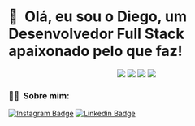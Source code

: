 <h1>👋 &nbsp;Olá, eu sou o Diego, um Desenvolvedor Full Stack apaixonado pelo que faz!</h1>
<p align="center">
   <a href="mailto:diegobtistadev@gmail.com"><img src="https://img.shields.io/badge/-Email-D14836?style=flat-square&logo=Gmail&logoColor=white"/></a>
   <a href="https://www.linkedin.com/in/diego-batista"><img src="https://img.shields.io/badge/-LinkedIn-0077B5?style=flat-square&logo=Linktree&logoColor=white"/></a>
   <a href="https://instagram.com/marinenderson"><img src="https://img.shields.io/badge/-Instagram_-E4405F?style=flat-square&logo=Instagram&logoColor=white"/></a>
   <a href="https://portfolio-ecmm.vercel.app"><img src="https://img.shields.io/badge/-Portfolio-4db5ff?style=flat-square&logo=Google-Chrome&logoColor=white"/></a>
</p>
<h3>👨‍💻 &nbsp;Sobre mim:</h3>

[![Instagram Badge](https://img.shields.io/badge/-diegobatistajj-6633cc?style=flat-square&labelColor=6633cc&logo=instagram&logoColor=white&link=https://www.instagram.com/diegobatistajj/)](https://www.instagram.com/diegobatistajj/) 
[![Linkedin Badge](https://img.shields.io/badge/-Diego%20Batista%20-6633cc?style=flat-square&logo=Linkedin&logoColor=white&link=https://www.linkedin.com/in/diego-batista-014611216/)](https://www.linkedin.com/in/diego-batista-014611216/) 

<!--
**Diego-Batista/Diego-Batista** is a ✨ _special_ ✨ repository because its `README.md` (this file) appears on your GitHub profile.

Here are some ideas to get you started:

- 🔭 I’m currently working on ...
- 🌱 I’m currently learning ...
- 👯 I’m looking to collaborate on ...
- 🤔 I’m looking for help with ...
- 💬 Ask me about ...
- 📫 How to reach me: ...
- 😄 Pronouns: ...
- ⚡ Fun fact: ...
-->
